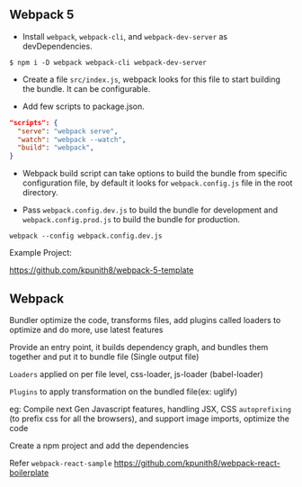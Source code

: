 ## Webpack 5

- Install `webpack`, `webpack-cli`, and `webpack-dev-server` as devDependencies.

```
$ npm i -D webpack webpack-cli webpack-dev-server
```

- Create a file `src/index.js`, webpack looks for this file to start building the bundle.
  It can be configurable.

- Add few scripts to package.json.

```json
"scripts": {
  "serve": "webpack serve",
  "watch": "webpack --watch",
  "build": "webpack",
}
```

- Webpack build script can take options to build the bundle from specific configuration file,
  by default it looks for `webpack.config.js` file in the root directory.

- Pass `webpack.config.dev.js` to build the bundle for development and `webpack.config.prod.js` to build the bundle for production.

```
webpack --config webpack.config.dev.js
```

Example Project:

https://github.com/kpunith8/webpack-5-template

## Webpack

Bundler optimize the code, transforms files, add plugins called loaders to
optimize and do more, use latest features

Provide an entry point, it builds dependency graph, and bundles them together
and put it to bundle file (Single output file)

`Loaders` applied on per file level, css-loader, js-loader (babel-loader)

`Plugins` to apply transformation on the bundled file(ex: uglify)

eg: Compile next Gen Javascript features, handling JSX, CSS `autoprefixing` (to prefix
css for all the browsers), and support image imports, optimize the code

Create a npm project and add the dependencies

Refer `webpack-react-sample` https://github.com/kpunith8/webpack-react-boilerplate
